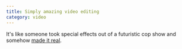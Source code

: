 ```yaml
---
title: Simply amazing video editing
category: video
---
```


It's like someone took special effects out of a futuristic cop show and somehow [made it real](http://grail.cs.washington.edu/projects/videoenhancement/videoEnhancement.htm).
